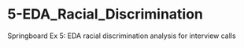 # 5-EDA_Racial_Discrimination
Springboard Ex 5: EDA racial discrimination analysis for interview calls

